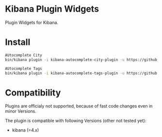 # Kibana Plugin Widgets
Plugin Widgets for Kibana.

# Install

```bash
AUtocomplete City
bin/kibana plugin -i kibana-autocomplete-city-plugin -u https://github.com/matthieubrau/kibana-plugin/raw/master/kibana-autocomplete-city-plugin-v0.0.1.tar.gz

AUtocomplete Tags
bin/kibana plugin -i kibana-autocomplete-tags-plugin -u https://github.com/matthieubrau/kibana-plugin/raw/master/kibana-autocomplete-tags-plugin-v0.0.1.tar.gz
```

# Compatibility
Plugins are officialy not supported, because of fast code changes even in minor Versions.

The plugin is compatible with following Versions (other not tested yet):
* kibana (=4.x)

